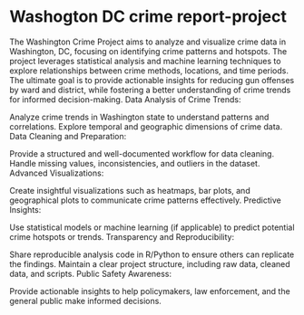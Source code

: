 # Washogton DC crime report-project
The Washington Crime Project aims to analyze and visualize crime data in Washington, DC, focusing on identifying crime patterns and hotspots. The project leverages statistical analysis and machine learning techniques to explore relationships between crime methods, locations, and time periods. The ultimate goal is to provide actionable insights for reducing gun offenses by ward and district, while fostering a better understanding of crime trends for informed decision-making.
Data Analysis of Crime Trends:

Analyze crime trends in Washington state to understand patterns and correlations.
Explore temporal and geographic dimensions of crime data.
Data Cleaning and Preparation:

Provide a structured and well-documented workflow for data cleaning.
Handle missing values, inconsistencies, and outliers in the dataset.
Advanced Visualizations:

Create insightful visualizations such as heatmaps, bar plots, and geographical plots to communicate crime patterns effectively.
Predictive Insights:

Use statistical models or machine learning (if applicable) to predict potential crime hotspots or trends.
Transparency and Reproducibility:

Share reproducible analysis code in R/Python to ensure others can replicate the findings.
Maintain a clear project structure, including raw data, cleaned data, and scripts.
Public Safety Awareness:

Provide actionable insights to help policymakers, law enforcement, and the general public make informed decisions.
